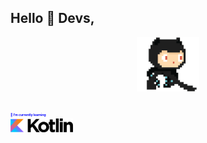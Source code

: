 ## Hello :wave: Devs, 

<p align="center">
  <img src="https://github.com/amtheshubham/amtheshubham/blob/main/github.gif?raw=true" width=100>
  <br><br>

<!--
**amtheshubham/amtheshubham** is a ✨ _special_ ✨ repository because its `README.md` (this file) appears on your GitHub profile.

Here are some ideas to get you started:-->

<h1 style="color:blue;font-size:5px;">🔭 I’m currently learning</h1>
<img src="Kotlin_logo_wordmark.png" width=100>

<!--- 🔭 I’m currently working on ...
- 🌱 I’m currently learning ...
- 👯 I’m looking to collaborate on ...
- 🤔 I’m looking for help with ...
- 💬 Ask me about ...
- 📫 How to reach me: ...
- 😄 Pronouns: ...
- ⚡ Fun fact: ...-->

